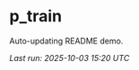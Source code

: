 # p_train

Auto-updating README demo.

<!--START_SECTION:status-->
_Last run: 2025-10-03 15:20 UTC_
<!--END_SECTION:status-->
















































































































































































































































































































































































































































































































































































































































































































































































































































































































































































































































